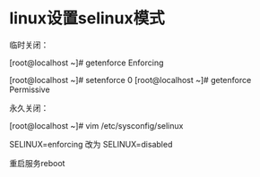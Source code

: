# linux设置selinux模式

临时关闭：

[root@localhost ~]# getenforce
Enforcing

[root@localhost ~]# setenforce 0
[root@localhost ~]# getenforce
Permissive



永久关闭：

[root@localhost ~]# vim /etc/sysconfig/selinux

SELINUX=enforcing 改为 SELINUX=disabled

重启服务reboot